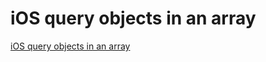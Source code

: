 # iOS query objects in an array
[iOS query objects in an array](https://aiwithcloud.com/2022/09/15/ios_query_objects_in_an_array/)